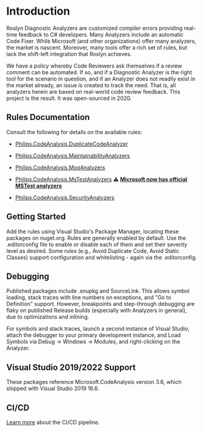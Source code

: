 # Introduction
Roslyn Diagnostic Analyzers are customized compiler errors providing real-time feedback to C# developers. Many Analyzers include an automatic Code Fixer. While Microsoft (and other organizations) offer many analyzers, the market is nascent. Moreover, many tools offer a rich set of rules, but lack the shift-left integration that Roslyn achieves.

We have a policy whereby Code Reviewers ask themselves if a review comment can be automated.  If so, and if a Diagnostic Analyzer is the right tool for the scenario in question, and if an Analyzer does not readily exist in the market already, an issue is created to track the need. That is, all analyzers herein are based on real-world code review feedback. This project is the result. It was open-sourced in 2020.

## Rules Documentation
Consult the following for details on the available rules:

* [Philips.CodeAnalysis.DuplicateCodeAnalyzer](./Philips.CodeAnalysis.DuplicateCodeAnalyzer/Philips.CodeAnalysis.DuplicateCodeAnalyzer.md)

* [Philips.CodeAnalysis.MaintainabilityAnalyzers](./Philips.CodeAnalysis.MaintainabilityAnalyzers/Philips.CodeAnalysis.MaintainabilityAnalyzers.md)

* [Philips.CodeAnalysis.MoqAnalyzers](./Philips.CodeAnalysis.MoqAnalyzers/Philips.CodeAnalysis.MoqAnalyzers.md)

* [Philips.CodeAnalysis.MsTestAnalyzers](./Philips.CodeAnalysis.MsTestAnalyzers/Philips.CodeAnalysis.MsTestAnalyzers.md) ⚠️ **[Microsoft now has official MSTest analyzers](./Documentation/MSTest.md)**

* [Philips.CodeAnalysis.SecurityAnalyzers](./Philips.CodeAnalysis.SecurityAnalyzers/Philips.CodeAnalysis.SecurityAnalyzers.md)


## Getting Started

Add the rules using Visual Studio's Package Manager, locating these packages on nuget.org.  Rules are generally enabled by default.  Use the .editorconfig file to enable or disable each of them and set their severity level as desired.
Some rules (e.g., Avoid Duplicate Code, Avoid Static Classes) support configuration and whitelisting - again via the .editorconfig.

## Debugging

Published packages include .snupkg and SourceLink. This allows symbol loading, stack traces with line numbers on exceptions, and "Go to Definition" support. However, breakpoints and step-through debugging are flaky on published Release builds (especially with Analyzers in general), due to optimizations and inlining. 

For symbols and stack traces, launch a second instance of Visual Studio, attach the debugger to your primary development instance, and Load Symbols via Debug -> Windows -> Modules, and right-clicking on the Analyzer.

## Visual Studio 2019/2022 Support

These packages reference Microsoft.CodeAnalysis version 3.6, which shipped with Visual Studio 2019 16.6.

## CI/CD
[Learn more](./cicd.md) about the CI/CD pipeline.
